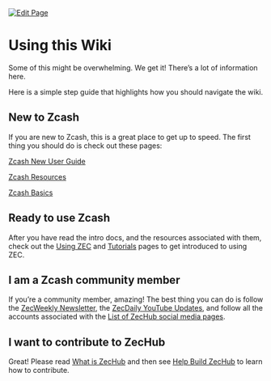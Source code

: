 <a href="https://github.com/zechub/zechub/edit/main/site/Start_Here/Using_This_Wiki.md" target="_blank">
  <img src="https://img.shields.io/badge/Edit-blue" alt="Edit Page"/>
</a>


# Using this Wiki

Some of this might be overwhelming. We get it! There’s a lot of information here.

Here is a simple step guide that highlights how you should navigate the wiki.

## New to Zcash

If you are new to Zcash, this is a great place to get up to speed. The first thing you should do is check out these pages:

[Zcash New User Guide](https://www.notion.so/Zcash-New-User-Guide-78c340cd6b18485f945e2bce4b6a8748)

[Zcash Resources](https://www.notion.so/Zcash-Resources-e9a51eb117604fbc870f1d6c6e83ee95)

[Zcash Basics](https://www.notion.so/Zcash-Basics-d2946ad9c3b541759174dbcbf0e8c9cc)

## Ready to use Zcash

After you have read the intro docs, and the resources associated with them, check out the [Using ZEC](https://www.notion.so/Using-ZEC-6e0c1b5182f34abdba476185f63fde9d) and [Tutorials](https://www.notion.so/Tutorials-291d67ff451f43209d889bcb632feb37) pages to get introduced to using ZEC.

## I am a Zcash community member

If you’re a community member, amazing! The best thing you can do is follow the [ZecWeekly Newsletter](https://www.notion.so/ZecWeekly-Newsletter-2063b85a436642768fb6620627cbd804), the [ZecDaily YouTube Updates](https://www.notion.so/ZecDaily-YouTube-Updates-e3cb81f65554478ba1c169b412237672), and follow all the accounts associated with the [List of ZecHub social media pages](https://www.notion.so/List-of-ZecHub-social-media-pages-60ff04ab84e4450da30facdf77067afb).

## I want to contribute to ZecHub

Great! Please read [What is ZecHub](https://www.notion.so/What-is-ZecHub-c81d245a9b31410fa8aaf06c6301c180) and then see [Help Build ZecHub](https://www.notion.so/Help-Build-ZecHub-9f4aaa45f37d438dac56025449604d96) to learn how to contribute.
